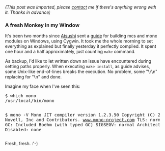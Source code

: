 *(This post was imported, please [contact](/#/contact) me if there's anything wrong with it. Thanks in advance)*

<div class="entry-body">
<h3>A fresh Monkey in my Window</h3>
<p>
	It's been two months since <a href="http://monkey.workarea.jp/">Atsushi</a> sent a <a href="http://shana.iidbbs.com/en/mono_cygwin_tutorial.html">guide</a> for building mcs and mono modules on Windows, using Cygwin. It took me the whole morning to set everything as explained but finally yesterday it perfectly compiled. It spent one hour and a half approximately, just counting <code>make</code> command.
</p>
<p>
	As backup, I'd like to let written down an issue have encountered during setting paths properly. When executing <code>make install</code>, as guide advises, some Unix-like end-of-lines breaks the execution. No problem, some "\r\n" replacing for "\n" and done.
</p>
<p>
	Imagine my face when I've seen this:
	<pre>
$ which mono
/usr/local/bin/mono

$ mono -V
Mono JIT compiler version 1.2.3.50
Copyright (C) 2002-2007 Novell, Inc and Contributors. www.mono-project.com
        TLS:           normal
        GC:            Included Boehm (with typed GC)
        SIGSEGV:       normal
        Architecture:  x86
        Disabled:      none
	</pre>
	Fresh, fresh. :'-)
</p>
</div>
